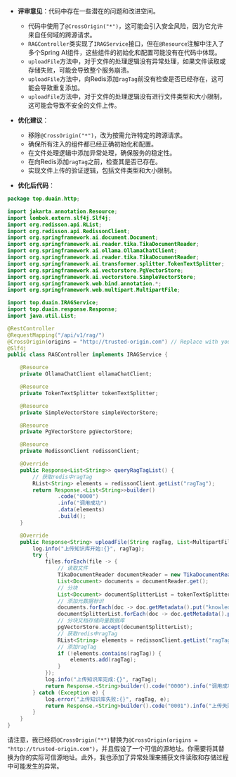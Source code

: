 - **评审意见**：代码中存在一些潜在的问题和改进空间。
  - 代码中使用了`@CrossOrigin("*")`，这可能会引入安全风险，因为它允许来自任何域的跨源请求。
  - `RAGController`类实现了`IRAGService`接口，但在`@Resource`注解中注入了多个Spring AI组件，这些组件的初始化和配置可能没有在代码中体现。
  - `uploadFile`方法中，对于文件的处理逻辑没有异常处理，如果文件读取或存储失败，可能会导致整个服务崩溃。
  - `uploadFile`方法中，向Redis添加`ragTag`前没有检查是否已经存在，这可能会导致重复添加。
  - `uploadFile`方法中，对于文件的处理逻辑没有进行文件类型和大小限制，这可能会导致不安全的文件上传。

- **优化建议**：
  - 移除`@CrossOrigin("*")`，改为按需允许特定的跨源请求。
  - 确保所有注入的组件都已经正确初始化和配置。
  - 在文件处理逻辑中添加异常处理，确保服务的稳定性。
  - 在向Redis添加`ragTag`之前，检查其是否已存在。
  - 实现文件上传的验证逻辑，包括文件类型和大小限制。

- **优化后代码**：

```java
package top.duain.http;

import jakarta.annotation.Resource;
import lombok.extern.slf4j.Slf4j;
import org.redisson.api.RList;
import org.redisson.api.RedissonClient;
import org.springframework.ai.document.Document;
import org.springframework.ai.reader.tika.TikaDocumentReader;
import org.springframework.ai.ollama.OllamaChatClient;
import org.springframework.ai.reader.tika.TikaDocumentReader;
import org.springframework.ai.transformer.splitter.TokenTextSplitter;
import org.springframework.ai.vectorstore.PgVectorStore;
import org.springframework.ai.vectorstore.SimpleVectorStore;
import org.springframework.web.bind.annotation.*;
import org.springframework.web.multipart.MultipartFile;

import top.duain.IRAGService;
import top.duain.response.Response;
import java.util.List;

@RestController
@RequestMapping("/api/v1/rag/")
@CrossOrigin(origins = "http://trusted-origin.com") // Replace with your trusted origins
@Slf4j
public class RAGController implements IRAGService {

    @Resource
    private OllamaChatClient ollamaChatClient;

    @Resource
    private TokenTextSplitter tokenTextSplitter;

    @Resource
    private SimpleVectorStore simpleVectorStore;

    @Resource
    private PgVectorStore pgVectorStore;

    @Resource
    private RedissonClient redissonClient;

    @Override
    public Response<List<String>> queryRagTagList() {
        // 获取redis中ragTag
        RList<String> elements = redissonClient.getList("ragTag");
        return Response.<List<String>>builder()
                .code("0000")
                .info("调用成功")
                .data(elements)
                .build();
    }

    @Override
    public Response<String> uploadFile(String ragTag, List<MultipartFile> files) {
        log.info("上传知识库开始:{}", ragTag);
        try {
            files.forEach(file -> {
                // 读取文件
                TikaDocumentReader documentReader = new TikaDocumentReader(file.getInputStream());
                List<Document> documents = documentReader.get();
                // 分块
                List<Document> documentSplitterList = tokenTextSplitter.apply(documents);
                // 添加元数据标识
                documents.forEach(doc -> doc.getMetadata().put("knowledge", ragTag));
                documentSplitterList.forEach(doc -> doc.getMetadata().put("knowledge", ragTag));
                // 分块文档存储向量数据库
                pgVectorStore.accept(documentSplitterList);
                // 获取redis中ragTag
                RList<String> elements = redissonClient.getList("ragTag");
                // 添加ragTag
                if (!elements.contains(ragTag)) {
                    elements.add(ragTag);
                }
            });
            log.info("上传知识库完成:{}", ragTag);
            return Response.<String>builder().code("0000").info("调用成功").build();
        } catch (Exception e) {
            log.error("上传知识库失败:{}", ragTag, e);
            return Response.<String>builder().code("0001").info("上传失败").build();
        }
    }
}
```

请注意，我已经将`@CrossOrigin("*")`替换为`@CrossOrigin(origins = "http://trusted-origin.com")`，并且假设了一个可信的源地址。你需要将其替换为你的实际可信源地址。此外，我也添加了异常处理来捕获文件读取和存储过程中可能发生的异常。